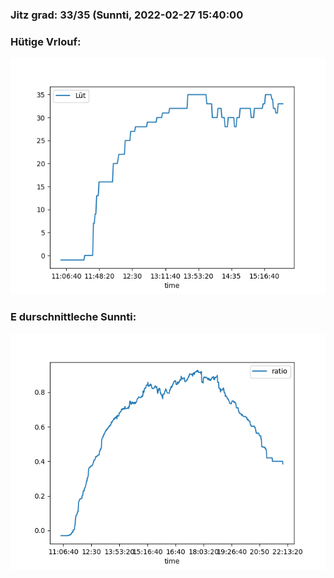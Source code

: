 ### Jitz grad: 33/35 (Sunnti, 2022-02-27 15:40:00

### Hütige Vrlouf:
![Graph](Today.png)

### E durschnittleche Sunnti:
![Graph](Sunnti.png)